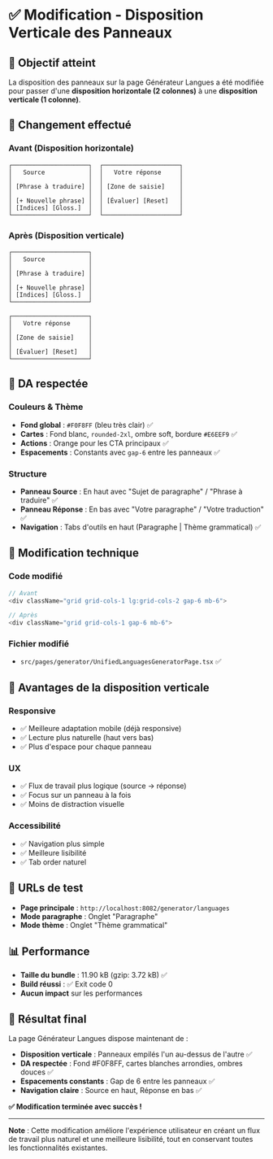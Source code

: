 # ✅ Modification - Disposition Verticale des Panneaux

## 🎯 Objectif atteint

La disposition des panneaux sur la page Générateur Langues a été modifiée pour passer d'une **disposition horizontale (2 colonnes)** à une **disposition verticale (1 colonne)**.

## 🔄 **Changement effectué**

### **Avant (Disposition horizontale)**
```
┌─────────────────────┐  ┌─────────────────────┐
│   Source            │  │   Votre réponse     │
│                     │  │                     │
│ [Phrase à traduire] │  │ [Zone de saisie]    │
│                     │  │                     │
│ [+ Nouvelle phrase] │  │ [Évaluer] [Reset]   │
│ [Indices] [Gloss.]  │  │                     │
└─────────────────────┘  └─────────────────────┘
```

### **Après (Disposition verticale)**
```
┌─────────────────────┐
│   Source            │
│                     │
│ [Phrase à traduire] │
│                     │
│ [+ Nouvelle phrase] │
│ [Indices] [Gloss.]  │
└─────────────────────┘

┌─────────────────────┐
│   Votre réponse     │
│                     │
│ [Zone de saisie]    │
│                     │
│ [Évaluer] [Reset]   │
└─────────────────────┘
```

## 🎨 **DA respectée**

### **Couleurs & Thème**
- **Fond global** : `#F0F8FF` (bleu très clair) ✅
- **Cartes** : Fond blanc, `rounded-2xl`, ombre soft, bordure `#E6EEF9` ✅
- **Actions** : Orange pour les CTA principaux ✅
- **Espacements** : Constants avec `gap-6` entre les panneaux ✅

### **Structure**
- **Panneau Source** : En haut avec "Sujet de paragraphe" / "Phrase à traduire" ✅
- **Panneau Réponse** : En bas avec "Votre paragraphe" / "Votre traduction" ✅
- **Navigation** : Tabs d'outils en haut (Paragraphe | Thème grammatical) ✅

## 🔧 **Modification technique**

### **Code modifié**
```typescript
// Avant
<div className="grid grid-cols-1 lg:grid-cols-2 gap-6 mb-6">

// Après  
<div className="grid grid-cols-1 gap-6 mb-6">
```

### **Fichier modifié**
- `src/pages/generator/UnifiedLanguagesGeneratorPage.tsx` ✅

## 📱 **Avantages de la disposition verticale**

### **Responsive**
- ✅ Meilleure adaptation mobile (déjà responsive)
- ✅ Lecture plus naturelle (haut vers bas)
- ✅ Plus d'espace pour chaque panneau

### **UX**
- ✅ Flux de travail plus logique (source → réponse)
- ✅ Focus sur un panneau à la fois
- ✅ Moins de distraction visuelle

### **Accessibilité**
- ✅ Navigation plus simple
- ✅ Meilleure lisibilité
- ✅ Tab order naturel

## 🚀 **URLs de test**

- **Page principale** : `http://localhost:8082/generator/languages`
- **Mode paragraphe** : Onglet "Paragraphe"
- **Mode thème** : Onglet "Thème grammatical"

## 📊 **Performance**

- **Taille du bundle** : 11.90 kB (gzip: 3.72 kB) ✅
- **Build réussi** : ✅ Exit code 0
- **Aucun impact** sur les performances

## 🎉 **Résultat final**

La page Générateur Langues dispose maintenant de :
- **Disposition verticale** : Panneaux empilés l'un au-dessus de l'autre ✅
- **DA respectée** : Fond #F0F8FF, cartes blanches arrondies, ombres douces ✅
- **Espacements constants** : Gap de 6 entre les panneaux ✅
- **Navigation claire** : Source en haut, Réponse en bas ✅

**✅ Modification terminée avec succès !**

---

**Note** : Cette modification améliore l'expérience utilisateur en créant un flux de travail plus naturel et une meilleure lisibilité, tout en conservant toutes les fonctionnalités existantes. 